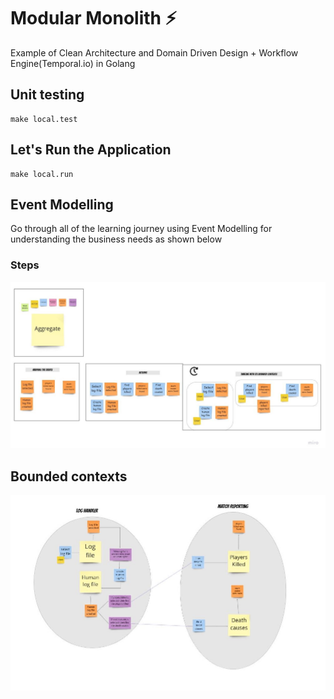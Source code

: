 # Modular Monolith ⚡️

Example of Clean Architecture and Domain Driven Design + Workflow Engine(Temporal.io) in Golang

## Unit testing
```
make local.test
```

## Let's Run the Application 
```
make local.run
```

## Event Modelling

Go through all of the learning journey using Event Modelling for understanding the business needs as shown below

### Steps
![Image](./assets/EventModelling.jpg?raw=true)

## Bounded contexts
![Image](./assets/EventModellingOutcome.jpg?raw=true)